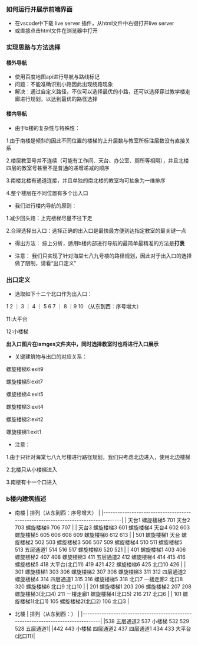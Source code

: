 ### 如何运行并展示前端界面
- 在vscode中下载 live server 插件，从html文件中右键打开live server
- 或直接点击html文件在浏览器中打开

### 实现思路与方法选择
#### 楼外导航
- 使用百度地图api进行导航与路线标记
- 问题：不能准确识别小路因此出现绕路现象
- 解决：通过自定义路径，不仅可以选择最优的小路，还可以选择穿过教学楼走廊进行规划，以达到最优的路径选择

#### 楼内导航
- 由于b楼的复杂性与特殊性：

1.由于南楼是倾斜的因此不同位置的楼梯的上升层数与教室所标注层数没有直接关系

2.楼层教室号并不连续（可能有工作间、天台、办公室、厕所等相隔），并且北楼四层的教室号甚至不是普通的递增递减的顺序

3.南楼北楼有通道连接，并且单独的南北楼的教室均可抽象为一维排序

4.整个楼层在不同位置有多个出入口

- 我们进行楼内导航的原则：

1.减少回头路：上完楼梯尽量不往下走 

2.合理选择出入口：选择正确的出入口是最快最方便到达指定教室的最关键一点

- 得出方法：
综上分析，适用b楼内部进行导航的最简单最精准的方法是**打表**

- 注意：
我们只实现了针对海棠七八九号楼的路径规划，因此对于出入口的选择做了限制，请看“出口定义”

### 出口定义
- 选取如下十二个北口作为出入口：

1   2 ｜ 3   ｜ 4 ｜ 5  6  7 ｜ 8  ｜9  10  （从东到西：序号增大）

11:大平台 

12:小楼梯

**出入口图片在iamges文件夹中，同时选择教室时也将进行入口展示**

- 关键建筑物与出口的对应关系：

螺旋楼梯6:exit9

螺旋楼梯5:exit7

螺旋楼梯4:exit5

螺旋楼梯3:exit4

螺旋楼梯2:exit2

螺旋楼梯1:exit1

- 注意：

1.由于只针对海棠七八九号楼进行路径规划，我们只考虑北边进入，使用北边楼梯

2.北楼只从小楼梯进入

3.南楼有十一个口进入

### b楼内建筑描述

- 南楼
| 排列（从东到西：序号增大）                                                                 |
|----------------------------------------------------------------------------------|
| 天台1 螺旋楼梯5 701 天台2  703 螺旋楼梯6 706 707                                           |
| 天台3 螺旋楼梯3 601 螺旋楼梯4 天台4 602 603 螺旋楼梯5 605 606 608 609 螺旋楼梯6 612 613    |
| 501 螺旋楼梯1 天台 螺旋楼梯2 502  503 螺旋楼梯3 506  507 509 螺旋楼梯4 510  511 螺旋楼梯5 513  五层通道1  514 516  517 螺旋楼梯6 520 521 |
| 401 螺旋楼梯1 403 406 螺旋楼梯2 407 408 螺旋楼梯3  411 五层通道2  412 螺旋楼梯4 414 415 416 螺旋楼梯5  418 大平台(北口11) 419 421 422 螺旋楼梯6 425  北口10  426 |
| 301 螺旋楼梯1 303 306 螺旋楼梯2 307 308 螺旋楼梯3 311 312  四层通道2  螺旋楼梯4 314  四层通道1 315 316 螺旋楼梯5  318  北口7 一楼走廊2  北口8 320  螺旋楼梯6 北口9  北口10 | 
| 201 螺旋楼梯1 203 206 螺旋楼梯2 207 208 螺旋楼梯3(北口4)  211  一楼走廊1 螺旋楼梯4(北口5) 216 217  北口6               | 
| 101 螺旋楼梯1(北口1)   105 螺旋楼梯2(北口2)  106   北口3                  |

- 北楼
| 排列（从东到西：）                                                                 |
|----------------------------------------------------------------------------------|
|538  五层通道2  537  小楼梯  532  529  528  五层通道1|
|442  443  小楼梯  四层通道2  437  四层通道1   434  433  大平台(北口11)|

